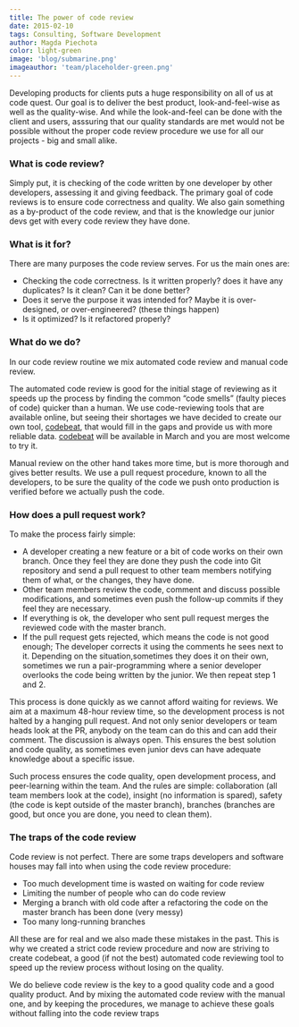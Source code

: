 ```yaml
---
title: The power of code review
date: 2015-02-10
tags: Consulting, Software Development
author: Magda Piechota
color: light-green
image: 'blog/submarine.png'
imageauthor: 'team/placeholder-green.png'
---
```


Developing products for clients puts a huge responsibility on all of us at code quest. Our goal is to deliver the best product, look-and-feel-wise as well as the quality-wise. And while the look-and-feel can be done with the client and users, asssuring that our quality standards are met would not be possible without the proper code review procedure we use for all our projects - big and small alike.

### What is code review?
Simply put, it is checking of the code written by one developer by other developers, assessing it and giving feedback. The primary goal of code reviews is to ensure code correctness and quality. We also gain something as a by-product of the code review, and that is the knowledge our junior devs get with every code review they have done.

### What is it for?
There are many purposes the code review serves. For us the main ones are:

* Checking the code correctness. Is it written properly? does it have any duplicates? Is it clean? Can it be done better?
* Does it serve the purpose it was intended for? Maybe it is over-designed, or over-engineered? (these things happen)
* Is it optimized? Is it refactored properly?

### What do we do?
In our code review routine we mix automated code review and manual code review.

The automated code review is good for the initial stage of reviewing as it speeds up the process by finding the common “code smells” (faulty pieces of code) quicker than a human. We use code-reviewing tools that are available online, but seeing their shortages we have decided to create our own tool, [codebeat](https://codebeat.co/ "codebeat"), that would fill in the gaps and provide us with more reliable data. [codebeat](https://codebeat.co/ "codebeat") will be available in March and you are most welcome to try it.

Manual review on the other hand takes more time, but is more thorough and gives better results. We use a pull request procedure, known to all the developers, to be sure the quality of the code we push onto production is verified before we actually push the code.

### How does a pull request work?
To make the process fairly simple:

* A developer creating a new feature or a bit of code works on their own branch. Once they feel they are done they push the code into Git repository and send a pull request to other team members notifying them of what, or the changes, they have done.
* Other team members review the code, comment and discuss possible modifications, and sometimes even push the follow-up commits if they feel they are necessary.
* If everything is ok, the developer who sent pull request merges the reviewed code with the master branch.
* If the pull request gets rejected, which means the code is not good enough; The developer corrects it using the comments he sees next to it. Depending on the situation,sometimes they does it on their own, sometimes we run a pair-programming where a senior developer overlooks the code being written by the junior. We then repeat step 1 and 2.

This process is done quickly as we cannot afford waiting for reviews. We aim at a maximum 48-hour review time, so the development process is not halted by a hanging pull request. And not only senior developers or team heads look at the PR, anybody on the team can do this and can add their comment. The discussion is always open. This ensures the best solution and code quality, as sometimes even junior devs can have adequate knowledge about a specific issue.

Such process ensures the code quality, open development process, and peer-learning within the team. And the rules are simple: collaboration (all team members look at the code), insight (no information is spared), safety (the code is kept outside of the master branch), branches (branches are good, but once you are done, you need to clean them).

### The traps of the code review
Code review is not perfect. There are some traps developers and software houses may fall into when using the code review procedure:

* Too much development time is wasted on waiting for code review
* Limiting the number of people who can do code review
* Merging a branch with old code after a refactoring the code on the master branch has been done (very messy)
* Too many long-running branches

All these are for real and we also made these mistakes in the past. This is why we created a strict code review procedure and now are striving to create codebeat, a good (if not the best) automated code reviewing tool to speed up the review process without losing on the quality.

We do believe code review is the key to a good quality code and a good quality product. And by mixing the automated code review with the manual one, and by keeping the procedures, we manage to achieve these goals without falling into the code review traps
